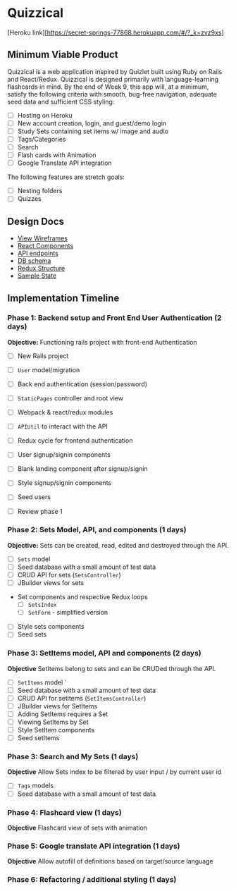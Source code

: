 # Quizzical

[Heroku link][https://secret-springs-77868.herokuapp.com/#/?_k=zvz9xs]

## Minimum Viable Product

Quizzical is a web application inspired by Quizlet built using Ruby on Rails and React/Redux. Quizzical is designed primarily with language-learning flashcards in mind. By the end of Week 9, this app will, at a minimum, satisfy the following criteria with smooth, bug-free navigation, adequate seed data and sufficient CSS styling:


- [ ] Hosting on Heroku
- [ ] New account creation, login, and guest/demo login
- [ ] Study Sets containing set items w/ image and audio
- [ ] Tags/Categories
- [ ] Search
- [ ] Flash cards with Animation
- [ ] Google Translate API integration

The following features are stretch goals:


- [ ] Nesting folders
- [ ] Quizzes

## Design Docs
* [View Wireframes][wireframes]
* [React Components][components]
* [API endpoints][api-endpoints]
* [DB schema][schema]
* [Redux Structure][redux-structure]
* [Sample State][sample-state]

[wireframes]: wireframes/
[components]: component-heirarchy.md
[redux-structure]: redux-structure.md
[sample-state]: sample-state.md
[api-endpoints]: api-endpoints.md
[schema]: schema.md


## Implementation Timeline

### Phase 1: Backend setup and Front End User Authentication (2 days)

**Objective:** Functioning rails project with front-end Authentication

- [ ] New Rails project
- [ ] `User` model/migration
- [ ] Back end authentication (session/password)
- [ ] `StaticPages` controller and root view
- [ ] Webpack & react/redux modules
- [ ] `APIUtil` to interact with the API
- [ ] Redux cycle for frontend authentication
- [ ] User signup/signin components
- [ ] Blank landing component after signup/signin
- [ ] Style signup/signin components
- [ ] Seed users
- [ ] Review phase 1


### Phase 2: Sets Model, API, and components (1 days)

**Objective:** Sets can be created, read, edited and destroyed through
the API.

- [ ] `Sets` model
- [ ] Seed database with a small amount of test data
- [ ] CRUD API for sets (`SetsController`)
- [ ] JBuilder views for sets
- Set components and respective Redux loops
  - [ ] `SetsIndex`
  - [ ] `SetForm` - simplified version
- [ ] Style sets components
- [ ] Seed sets

### Phase 3: SetItems model, API and components (2 days)

**Objective** SetItems belong to sets and can be CRUDed through the API.

- [ ] `SetItems` model `
- [ ] Seed database with a small amount of test data
- [ ] CRUD API for setitems (`SetItemsController`)
- [ ] JBuilder views for SetItems
- [ ] Adding SetItems requires a Set
- [ ] Viewing SetItems by Set
- [ ] Style SetItem components
- [ ] Seed setItems

### Phase 3: Search and My Sets (1 days)

**Objective** Allow Sets index to be filtered by user input / by current user id

- [ ] `Tags` models
- [ ] Seed database with a small amount of test data

### Phase 4: Flashcard view (1 days)

**Objective** Flashcard view of sets with animation

### Phase 5: Google translate API integration (1 days)

**Objective** Allow autofill of definitions based on target/source language

### Phase 6: Refactoring / additional styling (1 days)
